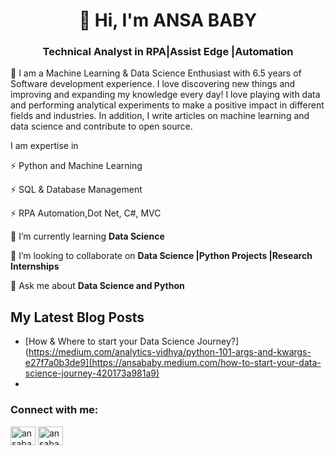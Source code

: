 <h1 align="center">👋 Hi, I'm ANSA BABY</h1>
<h3 align="center">Technical Analyst in RPA|Assist Edge |Automation</h3>
👀 I am a Machine Learning & Data Science Enthusiast with 6.5 years of Software development experience.
I love discovering new things and improving and expanding my knowledge every day! I love playing with data and performing analytical experiments to make a positive impact in different fields and industries. In addition, I write articles on machine learning and data science and contribute to open source.


I am expertise in
 
   ⚡ Python and Machine Learning 
   
   ⚡ SQL & Database Management
   
   ⚡ RPA Automation,Dot Net, C#, MVC
 
 🌱 I’m currently learning **Data Science**

  👯 I’m looking to collaborate on **Data Science |Python Projects |Research Internships**

  💬 Ask me about **Data Science and Python**
  
  
  
  ## My Latest Blog Posts
<!-- BLOG-POST-LIST:START -->
- [How & Where to start your Data Science Journey?](https://medium.com/analytics-vidhya/python-101-args-and-kwargs-e27f7a0b3de9](https://ansababy.medium.com/how-to-start-your-data-science-journey-420173a981a9)
- <!-- BLOG-POST-LIST:END -->


<h3 align="left">Connect with me:</h3>
<p align="left">
<a href="https://linkedin.com/in/ansababy" target="blank"><img align="center" src="https://raw.githubusercontent.com/rahuldkjain/github-profile-readme-generator/master/src/images/icons/Social/linked-in-alt.svg" alt="ansababy" height="30" width="40" /></a>
 <a href="https://www.instagram.com/thedataartistry/" target="blank"><img align="center" src="https://www.svgrepo.com/show/303154/instagram-2016-logo.svg" alt="ansababy" height="30" width="40" /></a>
</p>

<!---
AnsaBaby/AnsaBaby is a ✨ special ✨ repository because its `README.md` (this file) appears on your GitHub profile.
You can click the Preview link to take a look at your changes.
--->
